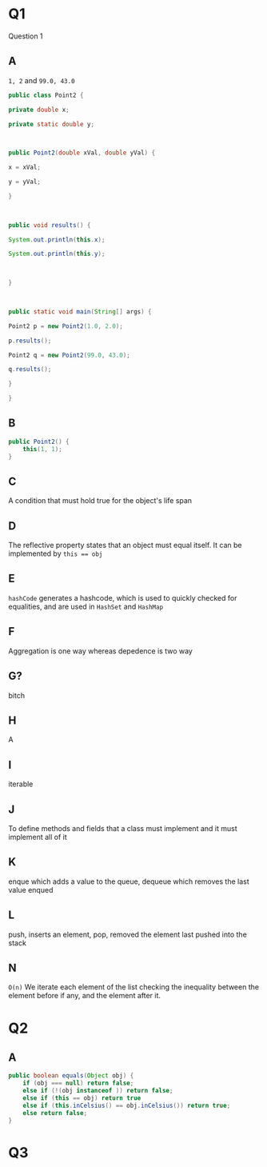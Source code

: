 
# Q1
Question 1
## A
`1, 2`
and
`99.0, 43.0`

```java
public class Point2 {

private double x;

private static double y;

  

public Point2(double xVal, double yVal) {

x = xVal;

y = yVal;

}

  

public void results() {

System.out.println(this.x);

System.out.println(this.y);

  

}

  

public static void main(String[] args) {

Point2 p = new Point2(1.0, 2.0);

p.results();

Point2 q = new Point2(99.0, 43.0);

q.results();

}

}
```
## B
```java
public Point2() {
	this(1, 1);
}
```
## C
A condition that must hold true for the object's life span
## D
The reflective property states that an object must equal itself. It can be implemented by `this == obj`
## E
`hashCode` generates a hashcode, which is used to quickly checked for equalities, and are used in `HashSet` and `HashMap`
## F
Aggregation is one way whereas depedence is two way
## G?
bitch
## H
A
## I
iterable
## J
To define methods and fields that a class must implement and it must implement all of it
## K
enque which adds a value to the queue, dequeue which removes the last value enqued 

## L
push, inserts an element, pop, removed the element last pushed into the stack
## N
`O(n)`
We iterate each element of the list checking the inequality between the element before if any, and the element after it. 

# Q2

## A
```java
public boolean equals(Object obj) {
	if (obj === null) return false;
	else if (!(obj instanceof )) return false;
	else if (this == obj) return true
	else if (this.inCelsius() == obj.inCelsius()) return true;
	else return false;
}
```

# Q3
